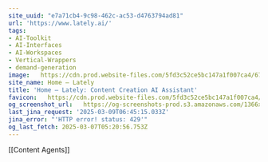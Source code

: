```yaml
---
site_uuid: "e7a71cb4-9c98-462c-ac53-d4763794ad81"
url: 'https://www.lately.ai/'
tags:
- AI-Toolkit
- AI-Interfaces
- AI-Workspaces
- Vertical-Wrappers
- demand-generation
image:   https://cdn.prod.website-files.com/5fd3c52ce5bc147a1f007ca4/67a674f5f0fae14770640d94_lately_meta_og_kately.png
site_name: Home – Lately
title: 'Home – Lately: Content Creation AI Assistant'
favicon:   https://cdn.prod.website-files.com/5fd3c52ce5bc147a1f007ca4/5ffca620f69d7d0aa2818e70_Lately_Favicon_32px.png
og_screenshot_url:   https://og-screenshots-prod.s3.amazonaws.com/1366x768/80/false/e2c3aa87f70260416f1a9860b840a0e86bf9e7f8f95aa74c8753177687f3f786.jpeg
last_jina_request: '2025-03-09T06:45:15.033Z'
jina_error: "'HTTP error! status: 429'"
og_last_fetch: 2025-03-07T05:20:56.753Z
---
```

[[Content Agents]]
